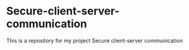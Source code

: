 # Secure-client-server-communication
This is a repository for my project Secure client-server communication
